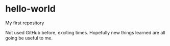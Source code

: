 # hello-world
My first repository

Not used GitHub before, exciting times. Hopefully new things learned are all going be useful to me.
